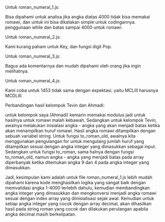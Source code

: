 Untuk roman_numeral_1.js:

Bisa dipahami untuk analisa jika angka diatas 4000 tidak bisa memakai romawi,
dan untuk ini bisa dikatakan simple untuk codingannya.
penggunaan while dan batas sampai 4000 untuk romawi.

Untuk roman_numeral_2.js:

Kami kurang paham untuk Key, dan fungsi digit Pop.

Untuk roman_numeral_3.js:

Bagus ada komentarnya dan mudah dipahami oleh orang jika ingin melihatnya.

Untuk roman_numeral_4.js:

Kami coba untuk 1453 tidak sama dengan expektasi. yaitu MCLIII harusnya MCDLIII.

Perbandingan hasil kelompok Tevin dan Ahmadi:

untuk kelompok saya (Ahmadi) kemarin memakai modulus jadi untuk hasilnya untuk romawi malah kebawah.
Sedangkan untuk kelompok Tevin, awalnya melakukan inisialasi angka - angka yang akan menjadi batas ketika akan menampilkan huruf romawi. Hasil angka romawi ditampilkan dengan sebuah variabel string. Untuk fungsi to_roman_old, awalnya kita menggunakan pengulangan for untuk mengulang jumlah huruf yang ditampilkan sesuai dengan angka integer yang dimasukkan sebagai input. Sedangkan untuk fungsi to_roman, sama halnya dengan fungsi to_roman_old, namun angka - angka yang menjadi batas pada array diperbanyak ketika ditemukan angka 9 dan 4 pada angka integer yang dimasukkan.

Jadi, kesimpulan kami adalah untuk file roman_numeral_1.js lebih mudah dipahami karena kode menghasilkan logika yang sangat baik dengan memvalidasi angka 1-4000 terlebih dahulu, kemudian membandingkan angka integer yang dimasukkan dan mengkonversi menjadi angka romawi sesuai dengan index array yang diinisialisasi sejak awal. Kemudian untuk setiap angka integer yang cocok dengan array decimal, akan dihasilkan hasil pada string roman yang cocok dan dilakukan perulangan apabila angka decimal masih berkelipatan.
